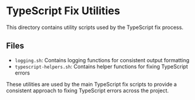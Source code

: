 # TypeScript Fix Utilities

This directory contains utility scripts used by the TypeScript fix process.

## Files

- `logging.sh`: Contains logging functions for consistent output formatting
- `typescript-helpers.sh`: Contains helper functions for fixing TypeScript errors

These utilities are used by the main TypeScript fix scripts to provide a consistent approach to fixing TypeScript errors across the project.